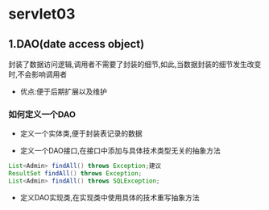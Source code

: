 # servlet03

## 1.DAO(date access object)

封装了数据访问逻辑,调用者不需要了封装的细节,如此,当数据封装的细节发生改变时,不会影响调用者

* 优点:便于后期扩展以及维护

### 如何定义一个DAO

* 定义一个实体类,便于封装表记录的数据

* 定义一个DAO接口,在接口中添加与具体技术类型无关的抽象方法

```java
List<Admin> findAll() throws Exception;建议
ResultSet findAll() throws Exception;
List<Admin> findAll() throws SQLException;
```

* 定义DAO实现类,在实现类中使用具体的技术重写抽象方法
